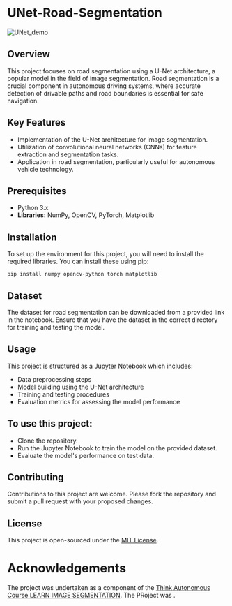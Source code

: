 # UNet-Road-Segmentation

![UNet_demo](https://github.com/SamiUddin-tech/UNet-Road-Segmentation/assets/81253183/bad230a9-223e-4cc5-be87-ca1da9657acf)

## Overview

This project focuses on road segmentation using a U-Net architecture, a popular model in the field of image segmentation. Road segmentation is a crucial component in autonomous driving systems, where accurate detection of drivable paths and road boundaries is essential for safe navigation.

## Key Features

- Implementation of the U-Net architecture for image segmentation.
- Utilization of convolutional neural networks (CNNs) for feature extraction and segmentation tasks.
- Application in road segmentation, particularly useful for autonomous vehicle technology.

## Prerequisites

- Python 3.x
- **Libraries:** NumPy, OpenCV, PyTorch, Matplotlib

## Installation

To set up the environment for this project, you will need to install the required libraries. You can install these using pip:

```pip install numpy opencv-python torch matplotlib```

## Dataset

The dataset for road segmentation can be downloaded from a provided link in the notebook. Ensure that you have the dataset in the correct directory for training and testing the model.

## Usage

This project is structured as a Jupyter Notebook which includes:

- Data preprocessing steps
- Model building using the U-Net architecture
- Training and testing procedures
- Evaluation metrics for assessing the model performance

## To use this project:

- Clone the repository.
- Run the Jupyter Notebook to train the model on the provided dataset.
- Evaluate the model's performance on test data.

## Contributing

Contributions to this project are welcome. Please fork the repository and submit a pull request with your proposed changes.

## License

This project is open-sourced under the [MIT License](https://opensource.org/license/mit/).

# Acknowledgements

The project was undertaken as a component of the [Think Autonomous Course LEARN IMAGE SEGMENTATION](https://courses.thinkautonomous.ai/image-segmentation).
The PRoject was .
